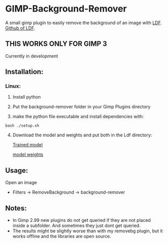 # GIMP-Background-Remover
A small gimp plugin to easily remove the background of an image with [LDF](https://arxiv.org/pdf/2008.11048.pdf).  [Github of LDF](https://github.com/weijun88/LDF). 

## THIS WORKS ONLY FOR GIMP 3
Currently in development

## Installation:

### Linux: 
1. Install python

2. Put the background-remover folder in your Gimp Plugins directory

3. make the python file executable and install dependencies with: 

```
bash ./setup.sh
```

4. Download the model and weights and put both in the Ldf directory:

    [Trained model](https://drive.google.com/file/d/1qGQ6wSWTFqt8oy_YT3_aj-_pdlf5vKWL/view?usp=sharing)

    [model weights](https://download.pytorch.org/models/resnet50-19c8e357.pth)
 

## Usage:
Open an image
- Filters -> RemoveBackground -> background-remover

## Notes:
- In Gimp 2.99 new plugins do not get queried if they are not placed inside a subfolder. And sometimes they just dont get queried.
- The results might be slightly worse than with my removebg plugin, but it works offline and the libraries are open source.
